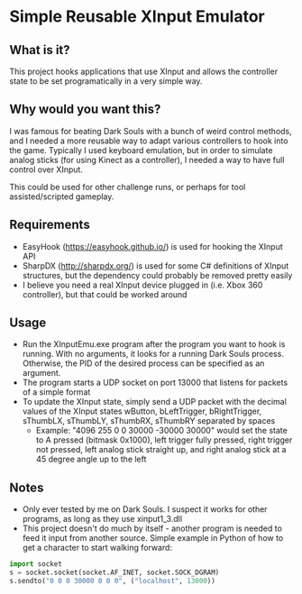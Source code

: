 # Simple Reusable XInput Emulator

## What is it?

This project hooks applications that use XInput and allows the controller state to be set
programatically in a very simple way.

## Why would you want this?

I was famous for beating Dark Souls with a bunch of weird control methods, and I needed
a more reusable way to adapt various controllers to hook into the game. Typically I used
keyboard emulation, but in order to simulate analog sticks (for using Kinect as a controller),
I needed a way to have full control over XInput.

This could be used for other challenge runs, or perhaps for tool assisted/scripted gameplay.

## Requirements

* EasyHook (https://easyhook.github.io/) is used for hooking the XInput API
* SharpDX (http://sharpdx.org/) is used for some C# definitions of XInput structures,
but the dependency could probably be removed pretty easily
* I believe you need a real XInput device plugged in (i.e. Xbox 360 controller), but that could
be worked around

## Usage

* Run the XInputEmu.exe program after the program you want to hook is running. With no arguments, it looks
for a running Dark Souls process. Otherwise, the PID of the desired process can be specified as an argument.
* The program starts a UDP socket on port 13000 that listens for packets of a simple format
* To update the XInput state, simply send a UDP packet with the decimal values of the XInput states wButton,
bLeftTrigger, bRightTrigger, sThumbLX, sThumbLY, sThumbRX, sThumbRY separated by spaces
  * Example: "4096 255 0 0 30000 -30000 30000" would set the state to A pressed (bitmask 0x1000), left trigger
    fully pressed, right trigger not pressed, left analog stick straight up, and right analog stick at a 45 degree
    angle up to the left
    
## Notes

* Only ever tested by me on Dark Souls. I suspect it works for other programs, as long as they use xinput1_3.dll
* This project doesn't do much by itself - another program is needed to feed it input from another source. Simple example in Python of how to get a character to start walking forward:

```python
import socket
s = socket.socket(socket.AF_INET, socket.SOCK_DGRAM)
s.sendto("0 0 0 30000 0 0 0", ("localhost", 13000))
```